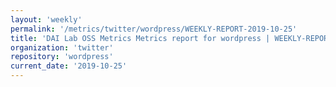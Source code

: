 ```yaml
---
layout: 'weekly'
permalink: '/metrics/twitter/wordpress/WEEKLY-REPORT-2019-10-25'
title: 'DAI Lab OSS Metrics Metrics report for wordpress | WEEKLY-REPORT-2019-10-25'
organization: 'twitter'
repository: 'wordpress'
current_date: '2019-10-25'
---
```

